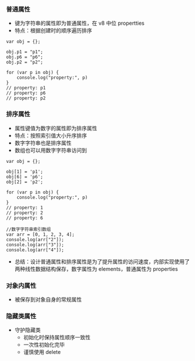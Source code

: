 ### 普通属性

- 键为字符串的属性即为普通属性，在 v8 中位 propertties
- 特点：根据创建时的顺序遍历排序

```
var obj = {};

obj.p1 = "p1";
obj.p6 = "p6";
obj.p2 = "p2";

for (var p in obj) {
    console.log("property:", p)
}
// property: p1
// property: p6
// property: p2
```

### 排序属性

- 属性键值为数字的属性即为排序属性
- 特点：按照索引值大小升序排序
- 数字字符串也是排序属性
- 数组也可以用数字字符串访问到

```
var obj = {};

obj[1] = 'p1';
obj[6] = 'p6';
obj[2] = 'p2';

for (var p in obj) {
    console.log("property:", p)
}
// property: 1
// property: 2
// property: 6

//数字字符串索引数组
var arr = [0, 1, 2, 3, 4];
console.log(arr["2"]);
console.log(arr["3"]);
console.log(arr["4"]);
```

- 总结：设计普通属性和排序属性是为了提升属性的访问速度，内部实现使用了两种线性数据结构保存，数字属性为 elements，普通属性为 properties

### 对象内属性

- 被保存到对象自身的常规属性

### 隐藏类属性

- 守护隐藏类
  - 初始化时保持属性顺序一致性
  - 一次性初始化完毕
  - 谨慎使用 delete
